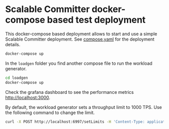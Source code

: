# Scalable Committer docker-compose based test deployment

This docker-compose based deployment allows to start and use a simple Scalable Committer deployment.
See [compose.yaml](compose.yaml) for the deployment details.

```bash
docker-compose up
```

In the `loadgen` folder you find another compose file to run the workload generator.
```bash
cd loadgen
docker-compose up
```

Check the grafana dashboard to see the performance metrics [http://localhost:3000](http://localhost:3000).

By default, the workload generator sets a throughput limit to 1000 TPS. Use the following command to change the limit.
```bash
curl -X POST http://localhost:6997/setLimits -H 'Content-Type: application/json' -d '{"limit": 100}'
```

